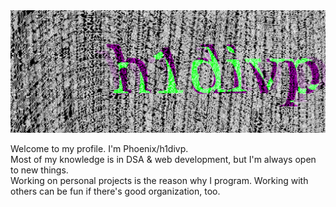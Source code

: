 <div align="center">
    <img src="img3.png" alt="Profile image">
</div>
<p>
    Welcome to my profile. I'm Phoenix/h1divp. <br>
    Most of my knowledge is in DSA & web development, but I'm always open to new things. <br>
    Working on personal projects is the reason why I program. Working with others can be fun if there's good organization, too.
</p>
